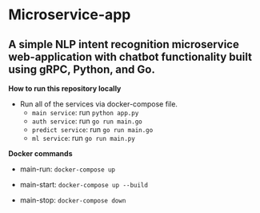 # Microservice-app

## A simple NLP intent recognition microservice web-application with chatbot functionality built using gRPC, Python, and Go.

**How to run this repository locally**
- Run all of the services via docker-compose file.
  - `main service`: run `python app.py`
  - `auth service`: run `go run main.go`
  - `predict service`: run `go run main.go`
  - `ml service`: run `go run main.py`

**Docker commands** 
  - main-run:
	`docker-compose up`

  - main-start:
	`docker-compose up --build`

  - main-stop:
	`docker-compose down`

